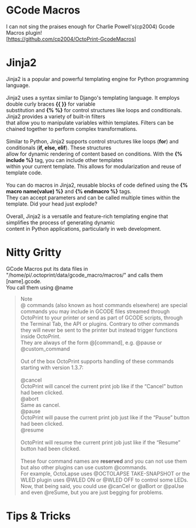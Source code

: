 # GCode Macros #
I can not sing the praises enough for Charlie Powell's(cp2004) Gcode Macros plugin!<br>
[https://github.com/cp2004/OctoPrint-GcodeMacros]
# Jinja2 #
Jinja2 is a popular and powerful templating engine for Python programming language.<br><br>
Jinja2 uses a syntax similar to Django's templating language. It employs double curly braces <b>{{ }}</b> for variable<br>
substitution and <b>{% %}</b> for control structures like loops and conditionals. Jinja2 provides a variety of built-in filters<br>
that allow you to manipulate variables within templates. Filters can be chained together to perform complex transformations.<br><br>
Similar to Python, Jinja2 supports control structures like loops (<b>for</b>) and conditionals (<b>if, else, elif</b>). These structures<br>
allow for dynamic rendering of content based on conditions. With the <b>{% include %}</b> tag, you can include other templates<br>
within your current template. This allows for modularization and reuse of template code.<br><br>
You can do macros in Jinja2, reusable blocks of code defined using the <b>{% macro name(value) %}</b> and <b>{% endmacro %}</b> tags.<br>
They can accept parameters and can be called multiple times within the template. Did your head just explode?<br><br>
Overall, Jinja2 is a versatile and feature-rich templating engine that simplifies the process of generating dynamic<br>
content in Python applications, particularly in web development.
# Nitty Gritty #
GCode Macros put its data files in "/home/pi/.octoprint/data/gcode_macro/macros/" and calls them [name].gcode.<br>
You call them using @name<br>

<div style border=2>
  
> Note <br>
@ commands (also known as host commands elsewhere) are special commands you may include in GCODE files streamed through OctoPrint to your printer or send as part of GCODE scripts, through the Terminal Tab, the API or plugins. Contrary to other commands they will never be sent to the printer but instead trigger functions inside OctoPrint.<br>
They are always of the form @[command], e.g. @pause or @custom_command<br><br>
Out of the box OctoPrint supports handling of these commands starting with version 1.3.7:<br><br>
@cancel<br>
    OctoPrint will cancel the current print job like if the “Cancel” button had been clicked.<br>
@abort<br>
    Same as cancel.<br>
@pause<br>
    OctoPrint will pause the current print job just like if the “Pause” button had been clicked.<br>
@resume<br><br>
    OctoPrint will resume the current print job just like if the “Resume” button had been clicked.<br><br>
These four command names are <b>reserved</b> and you can not use them but also other plugins can use custom @commands.<br>
For example, OctoLapse uses @OCTOLAPSE TAKE-SNAPSHOT or the WLED plugin uses @WLED ON or @WLED OFF to control some LEDs.<br>
Now, that being said, you could use @canCel or @aBort or @paUse and even @reSume, but you are just begging for problems.
</div>

# Tips & Tricks #
